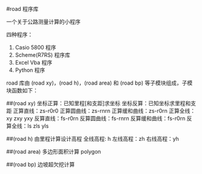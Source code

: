 #road 程序库

一个关于公路测量计算的小程序

四种程序：
1. Casio 5800 程序
2. Scheme(R7RS) 程序库
3. Excel Vba 程序
4. Python 程序

road 库由 (road xy)，(road h)，(road area) 和 (road bp) 等子模块组成，子模块函数如下：

##(road xy)
坐标正算：已知里程[和支距]求坐标
坐标反算：已知坐标求里程和支距
    正算直线：zs-r0r0
    正算圆曲线：zs-rnrn
    正算缓和曲线：zs-r0rn
    正算全线：xy zxy yxy
    反算直线：fs-r0rn
    反算圆曲线：fs-rnrn
    反算缓和曲线：fs-r0rn
    反算全线：ls zls yls

##(road h)
由里程计算设计高程
    全线高程: h
    左线高程：zh
    右线高程：yh

##(road area)
多边形面积计算
    polygon

##(road bp)
边坡超欠挖计算
